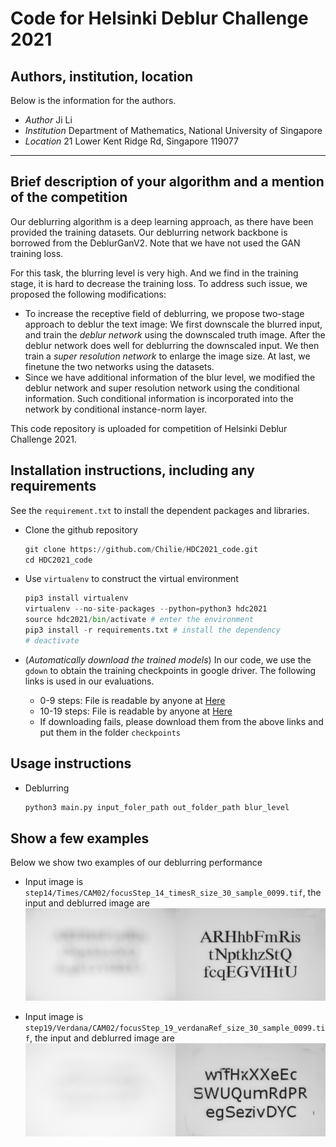 # Code for Helsinki Deblur Challenge 2021
## Authors, institution, location
Below is the information for the authors.
 + *Author*       Ji Li
 + *Institution*  Department of Mathematics, National University of Singapore
 + *Location*    21 Lower Kent Ridge Rd, Singapore 119077  
 -------
## Brief description of your algorithm and a mention of the competition
 Our deblurring algorithm is a deep learning approach, as there have been provided the training datasets. Our deblurring network backbone is borrowed from the DeblurGanV2. Note that we have not used the GAN training loss. 
 
 For this task, the blurring level is very high. And we find in the training stage, it is hard to decrease the training loss. To address such issue, we proposed the following modifications:
 + To increase the receptive field of deblurring, we propose two-stage approach to deblur the text image: We first downscale the blurred input, and train the *deblur network* using the downscaled truth image. After the deblur network does well for deblurring the downscaled input. We then train a *super resolution network* to enlarge the image size. At last, we finetune the two networks using the datasets.
 + Since we have additional information of the blur level, we modified the deblur network and super resolution network using the conditional information. Such conditional information is incorporated into the network by conditional instance-norm layer.

 This code repository is uploaded for competition of Helsinki Deblur Challenge 2021.

 ## Installation instructions, including any requirements
See the ```requirement.txt``` to install the dependent packages and libraries.

 + Clone the github repository
   
   ```python
   git clone https://github.com/Chilie/HDC2021_code.git
   cd HDC2021_code
   ```
 + Use ```virtualenv```  to construct the virtual environment
    ```python
    pip3 install virtualenv
    virtualenv --no-site-packages --python=python3 hdc2021
    source hdc2021/bin/activate # enter the environment
    pip3 install -r requirements.txt # install the dependency 
    # deactivate
    ```
 + (*Automatically download the trained models*) In our code, we use the `gdown` to obtain the training checkpoints in google driver. The following links is used in our evaluations.
   +  0-9 steps: File is readable by anyone at [Here](https://drive.google.com/uc?id=1WjWqCFOiPtEced1fIN3uzSNa3KlBLvep&export=download)
   + 10-19 steps: File is readable by anyone at [Here](https://drive.google.com/uc?id=1uofTwmzm42NH44ETRpaN9aolXh6sNR6r&export=download)
   + If downloading fails, please download them from the above links and put them in the folder `checkpoints`

 ## Usage instructions
 
 + Deblurring
   ```python
   python3 main.py input_foler_path out_folder_path blur_level
   ```

 
 ## Show a few examples

Below we show two examples of our deblurring performance
 + Input image is `step14/Times/CAM02/focusStep_14_timesR_size_30_sample_0099.tif`, the input and deblurred image are
    ![Example 1](./examples/focusStep_14_timesR_size_30_sample_0099.png)

 + Input image is `step19/Verdana/CAM02/focusStep_19_verdanaRef_size_30_sample_0099.tif`, the input and deblurred image are
    ![Example 2](./examples/focusStep_19_verdanaRef_size_30_sample_0099.png)
